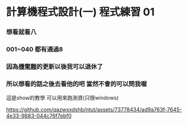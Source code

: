 # 計算機程式設計(一) 程式練習 01
### 想看就看八
### 001~040 都有通過8 
### 因為[機電難](https://github.com/WalkingMen666/NTUT-ComputerProgramming "游標顯示")的更新以後我可以退休了
### 所以想看的話之後去看他的吧 當然不會的可以問我喔

這是show的教學 可以用來跑測資(只限windows)

https://github.com/qazwsxdshb/ntut/assets/73778434/ad9a763f-7645-4e33-9883-044c76f7ebf0

